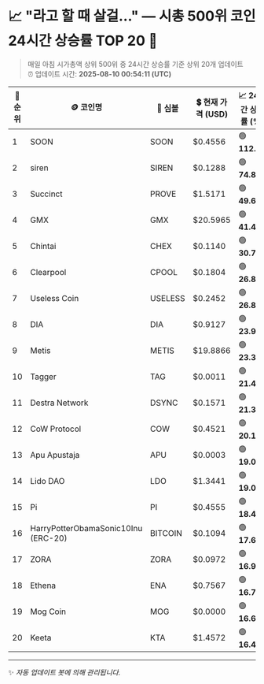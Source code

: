 
# 📈 "라고 할 때 살걸..." — 시총 500위 코인 24시간 상승률 TOP 20 🚀

> 매일 아침 시가총액 상위 500위 중 24시간 상승률 기준 상위 20개 업데이트  
> ⏰ 업데이트 시간: **2025-08-10 00:54:11 (UTC)**

| 🔢 순위 | 🪙 코인명 | 🔣 심볼 | 💲 현재 가격 (USD) | 📈 24시간 상승률 (%) | 💰 시가총액 (USD) | 🔄 24시간 거래량 (USD) | 🔢 유통 공급량 |
|--------|----------|--------|-------------------|--------------------|--------------------|-----------------------|-------------------|
| 1 | SOON | SOON | $0.4556 | 🟢 **112.43** | $109,024,327 | $270,277,878 | 239,277,588 |
| 2 | siren | SIREN | $0.1288 | 🟢 **74.87** | $94,216,978 | $17,703,737 | 731,284,071 |
| 3 | Succinct | PROVE | $1.5171 | 🟢 **49.64** | $295,832,807 | $600,863,902 | 195,000,000 |
| 4 | GMX | GMX | $20.5965 | 🟢 **41.45** | $211,323,105 | $392,186,933 | 10,260,150 |
| 5 | Chintai | CHEX | $0.1140 | 🟢 **30.77** | $113,872,961 | $3,601,179 | 998,921,917 |
| 6 | Clearpool | CPOOL | $0.1804 | 🟢 **26.87** | $143,310,890 | $16,507,736 | 794,446,755 |
| 7 | Useless Coin | USELESS | $0.2452 | 🟢 **26.82** | $245,164,607 | $61,025,899 | 999,927,879 |
| 8 | DIA | DIA | $0.9127 | 🟢 **23.97** | $109,232,227 | $57,589,191 | 119,676,104 |
| 9 | Metis | METIS | $19.8866 | 🟢 **23.38** | $129,239,431 | $34,883,516 | 6,498,834 |
| 10 | Tagger | TAG | $0.0011 | 🟢 **21.44** | $123,323,162 | $22,458,716 | 108,404,572,594 |
| 11 | Destra Network | DSYNC | $0.1571 | 🟢 **21.32** | $153,155,288 | $17,827,864 | 974,947,710 |
| 12 | CoW Protocol | COW | $0.4521 | 🟢 **20.11** | $226,238,451 | $244,210,441 | 500,439,559 |
| 13 | Apu Apustaja | APU | $0.0003 | 🟢 **19.05** | $96,677,070 | $4,578,957 | 337,892,157,626 |
| 14 | Lido DAO | LDO | $1.3441 | 🟢 **19.01** | $1,204,129,210 | $316,756,446 | 895,888,863 |
| 15 | Pi | PI | $0.4555 | 🟢 **18.45** | $3,558,921,031 | $224,476,138 | 7,813,441,349 |
| 16 | HarryPotterObamaSonic10Inu (ERC-20) | BITCOIN | $0.1094 | 🟢 **17.64** | $109,412,769 | $5,368,737 | 999,798,155 |
| 17 | ZORA | ZORA | $0.0972 | 🟢 **16.96** | $313,347,014 | $159,421,881 | 3,224,660,551 |
| 18 | Ethena | ENA | $0.7567 | 🟢 **16.75** | $5,011,094,213 | $1,581,895,031 | 6,621,875,000 |
| 19 | Mog Coin | MOG | $0.0000 | 🟢 **16.69** | $611,887,413 | $44,226,496 | 390,567,526,433,217 |
| 20 | Keeta | KTA | $1.4572 | 🟢 **16.44** | $592,620,708 | $23,102,518 | 406,696,034 |

---

✨ *자동 업데이트 봇에 의해 관리됩니다.*
